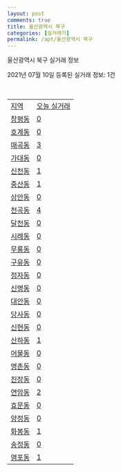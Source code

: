 ```yaml
---
layout: post
comments: true
title: 울산광역시 북구
categories: [실거래가]
permalink: /apt/울산광역시 북구
---
```


울산광역시 북구 실거래 정보

2021년 07월 10일 등록된 실거래 정보: 1건

<script type="text/javascript">
  google.charts.load('current', {'packages':['corechart']});
  google.charts.setOnLoadCallback(drawChart);

  function drawChart() {
    var data = google.visualization.arrayToDataTable([['거래일', '매매', '전월세', '전매'], ['20-07', 274, 166, 5], ['20-08', 299, 152, 5], ['20-09', 353, 188, 14], ['20-10', 556, 160, 13], ['20-11', 1010, 217, 21], ['20-12', 584, 216, 13], ['21-01', 334, 330, 8], ['21-02', 258, 191, 5], ['21-03', 301, 245, 24], ['21-04', 240, 183, 17], ['21-05', 316, 210, 16], ['21-06', 327, 150, 1], ['21-07', 25, 16, 0]]);

    var options = {
      title: '최근 1년간 유형별 거래량 추이',
      legend: { position: 'bottom' }
    };

    var chart = new google.visualization.LineChart(document.getElementById('columnchart_material'));
    chart.draw(data, (options));
  }
</script>

<div id="columnchart_material" style="width: 95%; margin-left: -35px"></div>
<br>
<table class="sortable">
  <tr>
    <td><a href="#">지역</a></td>
    <td><a href="#">오늘 실거래</a></td>
  </tr>

  
  <tr class="item">
    <td><a href="울산광역시 북구 창평동">창평동</a></td>
    <td><a href="울산광역시 북구 창평동">0</a></td>
  </tr>
    

  <tr class="item">
    <td><a href="울산광역시 북구 호계동">호계동</a></td>
    <td><a href="울산광역시 북구 호계동">0</a></td>
  </tr>
    

  <tr class="item">
    <td><a href="울산광역시 북구 매곡동">매곡동</a></td>
    <td><a href="울산광역시 북구 매곡동">3</a></td>
  </tr>
    

  <tr class="item">
    <td><a href="울산광역시 북구 가대동">가대동</a></td>
    <td><a href="울산광역시 북구 가대동">0</a></td>
  </tr>
    

  <tr class="item">
    <td><a href="울산광역시 북구 신천동">신천동</a></td>
    <td><a href="울산광역시 북구 신천동">1</a></td>
  </tr>
    

  <tr class="item">
    <td><a href="울산광역시 북구 중산동">중산동</a></td>
    <td><a href="울산광역시 북구 중산동">1</a></td>
  </tr>
    

  <tr class="item">
    <td><a href="울산광역시 북구 상안동">상안동</a></td>
    <td><a href="울산광역시 북구 상안동">0</a></td>
  </tr>
    

  <tr class="item">
    <td><a href="울산광역시 북구 천곡동">천곡동</a></td>
    <td><a href="울산광역시 북구 천곡동">4</a></td>
  </tr>
    

  <tr class="item">
    <td><a href="울산광역시 북구 달천동">달천동</a></td>
    <td><a href="울산광역시 북구 달천동">0</a></td>
  </tr>
    

  <tr class="item">
    <td><a href="울산광역시 북구 시례동">시례동</a></td>
    <td><a href="울산광역시 북구 시례동">0</a></td>
  </tr>
    

  <tr class="item">
    <td><a href="울산광역시 북구 무룡동">무룡동</a></td>
    <td><a href="울산광역시 북구 무룡동">0</a></td>
  </tr>
    

  <tr class="item">
    <td><a href="울산광역시 북구 구유동">구유동</a></td>
    <td><a href="울산광역시 북구 구유동">0</a></td>
  </tr>
    

  <tr class="item">
    <td><a href="울산광역시 북구 정자동">정자동</a></td>
    <td><a href="울산광역시 북구 정자동">0</a></td>
  </tr>
    

  <tr class="item">
    <td><a href="울산광역시 북구 신명동">신명동</a></td>
    <td><a href="울산광역시 북구 신명동">0</a></td>
  </tr>
    

  <tr class="item">
    <td><a href="울산광역시 북구 대안동">대안동</a></td>
    <td><a href="울산광역시 북구 대안동">0</a></td>
  </tr>
    

  <tr class="item">
    <td><a href="울산광역시 북구 당사동">당사동</a></td>
    <td><a href="울산광역시 북구 당사동">0</a></td>
  </tr>
    

  <tr class="item">
    <td><a href="울산광역시 북구 신현동">신현동</a></td>
    <td><a href="울산광역시 북구 신현동">0</a></td>
  </tr>
    

  <tr class="item">
    <td><a href="울산광역시 북구 산하동">산하동</a></td>
    <td><a href="울산광역시 북구 산하동">1</a></td>
  </tr>
    

  <tr class="item">
    <td><a href="울산광역시 북구 어물동">어물동</a></td>
    <td><a href="울산광역시 북구 어물동">0</a></td>
  </tr>
    

  <tr class="item">
    <td><a href="울산광역시 북구 명촌동">명촌동</a></td>
    <td><a href="울산광역시 북구 명촌동">0</a></td>
  </tr>
    

  <tr class="item">
    <td><a href="울산광역시 북구 진장동">진장동</a></td>
    <td><a href="울산광역시 북구 진장동">0</a></td>
  </tr>
    

  <tr class="item">
    <td><a href="울산광역시 북구 연암동">연암동</a></td>
    <td><a href="울산광역시 북구 연암동">2</a></td>
  </tr>
    

  <tr class="item">
    <td><a href="울산광역시 북구 효문동">효문동</a></td>
    <td><a href="울산광역시 북구 효문동">0</a></td>
  </tr>
    

  <tr class="item">
    <td><a href="울산광역시 북구 양정동">양정동</a></td>
    <td><a href="울산광역시 북구 양정동">0</a></td>
  </tr>
    

  <tr class="item">
    <td><a href="울산광역시 북구 화봉동">화봉동</a></td>
    <td><a href="울산광역시 북구 화봉동">1</a></td>
  </tr>
    

  <tr class="item">
    <td><a href="울산광역시 북구 송정동">송정동</a></td>
    <td><a href="울산광역시 북구 송정동">0</a></td>
  </tr>
    

  <tr class="item">
    <td><a href="울산광역시 북구 염포동">염포동</a></td>
    <td><a href="울산광역시 북구 염포동">1</a></td>
  </tr>
    


</table>


    